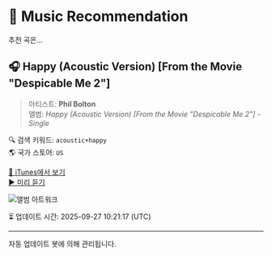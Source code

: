 
# 🎵 Music Recommendation

추천 곡은...

## 🎧 Happy (Acoustic Version) [From the Movie "Despicable Me 2"]  
> 아티스트: **Phil Bolton**  
> 앨범: _Happy (Acoustic Version) [From the Movie "Despicable Me 2"] - Single_  

🔍 검색 키워드: `acoustic+happy`  
🌎 국가 스토어: `US`

[🔗 iTunes에서 보기](https://music.apple.com/us/album/happy-acoustic-version-from-the-movie-despicable-me-2/970367671?i=970368607&uo=4)  
[▶️ 미리 듣기](https://audio-ssl.itunes.apple.com/itunes-assets/AudioPreview115/v4/e0/de/70/e0de706f-0fb9-2da0-dca3-889d525cc557/mzaf_14851701208071690232.plus.aac.p.m4a)

![앨범 아트워크](https://is1-ssl.mzstatic.com/image/thumb/Music3/v4/d8/22/87/d8228723-5764-41b5-7847-38dedd8b9c58/cover.jpg/100x100bb.jpg)

⏳ 업데이트 시간: 2025-09-27 10:21:17 (UTC)

---
자동 업데이트 봇에 의해 관리됩니다.
